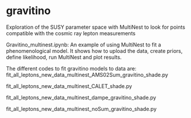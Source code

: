 # gravitino
Exploration of the SUSY parameter space with MultiNest to look for points compatible with the cosmic ray lepton measurements

Gravitino_multinest.ipynb: An example of using MultiNest to fit a phenomenological model. It shows how to upload the data, create priors, define likelihood, run MultiNest and plot results.

The different codes to fit gravitino models to data are:
fit_all_leptons_new_data_multinest_AMS02Sum_gravitino_shade.py

fit_all_leptons_new_data_multinest_CALET_shade.py

fit_all_leptons_new_data_multinest_dampe_gravitino_shade.py

fit_all_leptons_new_data_multinest_noSum_gravitino_shade.py


